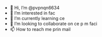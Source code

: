 - 👋 Hi, I’m @pvpnqn6634
- 👀 I’m interested in fac
- 🌱 I’m currently learning ce
- 💞️ I’m looking to collaborate on ce p m faci
- 📫 How to reach me prin mail

<!---
pvpnqn6634/pvpnqn6634 is a ✨ special ✨ repository because its `README.md` (this file) appears on your GitHub profile.
You can click the Preview link to take a look at your changes.
--->
